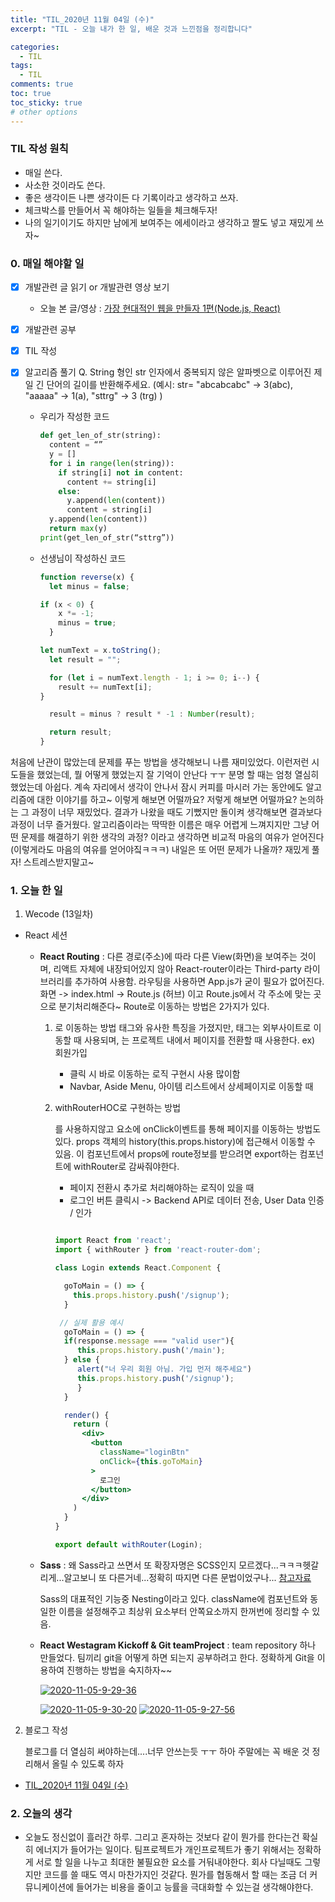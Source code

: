 ```yaml
---
title: "TIL_2020년 11월 04일 (수)"
excerpt: "TIL - 오늘 내가 한 일, 배운 것과 느낀점을 정리합니다"

categories:
  - TIL
tags:
  - TIL
comments: true
toc: true
toc_sticky: true
# other options
---
```


### TIL 작성 원칙

- 매일 쓴다.
- 사소한 것이라도 쓴다.
- 좋은 생각이든 나쁜 생각이든 다 기록이라고 생각하고 쓰자.
- 체크박스를 만들어서 꼭 해야하는 일들을 체크해두자!
- 나의 일기이기도 하지만 남에게 보여주는 에세이라고 생각하고 짤도 넣고 재밌게 쓰자~

### 0. 매일 해야할 일

- [x] 개발관련 글 읽기 or 개발관련 영상 보기
  
  - 오늘 본 글/영상 : [가장 현대적인 웹을 만들자 1편(Node.js, React)](https://medium.com/@kiyeopyang/%EA%B0%80%EC%9E%A5-%ED%98%84%EB%8C%80%EC%A0%81%EC%9D%B8-%EC%9B%B9%EC%9D%84-%EB%A7%8C%EB%93%A4%EC%9E%90-1%ED%8E%B8-node-js-react-73d8ad4ed9b8)
  
- [x] 개발관련 공부

- [x] TIL 작성

- [x] 알고리즘 풀기
      Q. String 형인 str 인자에서 중복되지 않은 알파벳으로 이루어진 제일 긴 단어의 길이를 반환해주세요. (예시: str= "abcabcabc" -> 3(abc), "aaaaa" -> 1(a), "sttrg" -> 3 (trg) )

  - 우리가 작성한 코드

    ```python
    def get_len_of_str(string):
      content = “”
      y = []
      for i in range(len(string)):
        if string[i] not in content:
          content += string[i]
        else:
          y.append(len(content))
          content = string[i]
      y.append(len(content))
      return max(y)
    print(get_len_of_str(“sttrg”))
    ```
    
  - 선생님이 작성하신 코드
    ```javascript
    function reverse(x) {
      let minus = false;
  
    if (x < 0) {
        x *= -1;
        minus = true;
      }
  
    let numText = x.toString();
      let result = "";
  
      for (let i = numText.length - 1; i >= 0; i--) {
        result += numText[i];
    }
  
      result = minus ? result * -1 : Number(result);

      return result;
    }
    ```

처음에 난관이 많았는데 문제를 푸는 방법을 생각해보니 나름 재미있었다. 이런저런 시도들을 했었는데, 뭘 어떻게 했었는지 잘 기억이 안난다 ㅜㅜ 분명 할 때는 엄청 열심히 했었는데 아쉽다. 계속 자리에서 생각이 안나서 잠시 커피를 마시러 가는 동안에도 알고리즘에 대한 이야기를 하고~ 이렇게 해보면 어떨까요? 저렇게 해보면 어떨까요? 논의하는 그 과정이 너무 재밌었다. 결과가 나왔을 때도 기뻤지만 돌이켜 생각해보면 결과보다 과정이 너무 즐거웠다. 알고리즘이라는 딱딱한 이름은 매우 어렵게 느껴지지만 그냥 어떤 문제를 해결하기 위한 생각의 과정? 이라고 생각하면 비교적 마음의 여유가 얻어진다(이렇게라도 마음의 여유를 얻어야짘ㅋㅋㅋ) 내일은 또 어떤 문제가 나올까? 재밌게 풀자! 스트레스받지말고~

### 1. 오늘 한 일

1. Wecode (13일차)

- React 세션
  - **React Routing** : 다른 경로(주소)에 따라 다른 View(화면)을 보여주는 것이며, 리액트 자체에 내장되어있지 않아 React-router이라는 Third-party 라이브러리를 추가하여 사용함. 라우팅을 사용하면 App.js가 굳이 필요가 없어진다.
    화면 -> index.html -> Route.js (허브) 이고 Route.js에서 각 주소에 맞는 곳으로 분기처리해준다~
    Route로 이동하는 방법은 2가지가 있다.
  
    1. <Link>로 이동하는 방법
       <a>태그와 유사한 특징을 가졌지만, <a>태그는 외부사이트로 이동할 때 사용되며, <Link>는 프로젝트 내에서 페이지를 전환할 때 사용한다. ex) <Link to = "/signup"> 회원가입 </Link>
  
       - 클릭 시 바로 이동하는 로직 구현시 사용 많이함
       - Navbar, Aside Menu, 아이템 리스트에서 상세페이지로 이동할 때
  
    2. withRouterHOC로 구현하는 방법
       <Link>를 사용하지않고 요소에 onClick이벤트를 통해 페이지를 이동하는 방법도 있다.
       props 객체의 history(this.props.history)에 접근해서 이동할 수 있음. 이 컴포넌트에서 props에 route정보를 받으려면 export하는 컴포넌트에 withRouter로 감싸줘야한다. 
  
       - 페이지 전환시 추가로 처리해야하는 로직이 있을 때
       - 로그인 버튼 클릭시 -> Backend API로 데이터 전송, User Data 인증 / 인가
  
       ```jsx
       
       import React from 'react';
       import { withRouter } from 'react-router-dom';
       
       class Login extends React.Component {
       
         goToMain = () => {
           this.props.history.push('/signup');
         }
       
        // 실제 활용 예시
         goToMain = () => {
         if(response.message === "valid user"){
         	this.props.history.push('/main');
         } else {
         	alert("너 우리 회원 아님. 가입 먼저 해주세요")
         	this.props.history.push('/signup');
         	}
         }
       
         render() {
           return (
             <div>
               <button
                 className="loginBtn"
                 onClick={this.goToMain}
               >
                 로그인
               </button>
             </div>
           )
         }
       }
       
       export default withRouter(Login);
       ```
  
       
  
  - **Sass** : 왜 Sass라고 쓰면서 또 확장자명은 SCSS인지 모르겠다...ㅋㅋㅋ헷갈리게...알고보니 또 다른거네...정확히 따지면 다른 문법이었구나... [참고자료](https://heropy.blog/2018/01/31/sass/)
  
    Sass의 대표적인 기능중 Nesting이라고 있다. className에 컴포넌트와 동일한 이름을 설정해주고 최상위 요소부터 안쪽요소까지 한꺼번에 정리할 수 있음. 
  
  - **React Westagram Kickoff & Git teamProject** : team repository 하나 만들었다. 팀끼리 git을 어떻게 하면 되는지 공부하려고 한다. 정확하게 Git을 이용하여 진행하는 방법을 숙지하자~~
  
  
    <a href="https://ibb.co/5cy7gcJ"><img src="https://i.ibb.co/RHm5kHJ/2020-11-05-9-29-36.png" alt="2020-11-05-9-29-36" border="0"></a>
  
    <a href="https://ibb.co/SNptzxJ">
    <img src="https://i.ibb.co/0q3CxXQ/2020-11-05-9-30-20.png" alt="2020-11-05-9-30-20" border="0"></a>
  
    <a href="https://ibb.co/tLLBjg4">
    <img src="https://i.ibb.co/MBBnwrs/2020-11-05-9-27-56.png" alt="2020-11-05-9-27-56" border="0"></a>
  
    

2. 블로그 작성

   블로그를 더 열심히 써야하는데....너무 안쓰는듯 ㅜㅜ 하아 주말에는 꼭 배운 것 정리해서 올릴 수 있도록 하자

- [TIL_2020년 11월 04일 (수)](https://hocheoljang.github.io/til/TIL-2020%EB%85%8411%EC%9B%9404%EC%9D%BC/)

### 2. 오늘의 생각

- 오늘도 정신없이 흘러간 하루. 그리고 혼자하는 것보다 같이 뭔가를 한다는건 확실히 에너지가 들어가는 일이다.
  팀프로젝트가 개인프로젝트가 좋기 위해서는 정확하게 서로 할 일을 나누고 최대한 불필요한 요소를 거둬내야한다. 회사 다닐때도 그렇지만 코드를 쓸 때도 역시 마찬가지인 것같다. 뭔가를 협동해서 할 때는 조금 더 커뮤니케이션에 들어가는 비용을 줄이고 능률을 극대화할 수 있는걸 생각해야한다.

